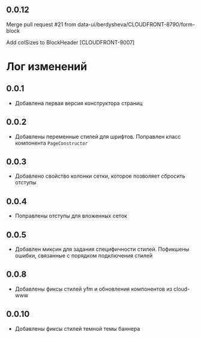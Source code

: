 ## 0.0.12 
 Merge pull request #21 from data-ui/berdysheva/CLOUDFRONT-8790/form-block

Add colSizes to BlockHeader [CLOUDFRONT-9007]
# Лог изменений

## 0.0.1
- Добавлена первая версия конструктора страниц

## 0.0.2
- Добавлены переменные стилей для шрифтов. Поправлен класс компонента `PageConstructor`

## 0.0.3
- Добавлено свойство колонки сетки, которое позволяет сбросить отступы

## 0.0.4
- Поправлены отступы для вложенных сеток

## 0.0.5
- Добавлен миксин для задания специфичности стилей. Пофикшены ошибки,
связанные с порядком подключения стилей

## 0.0.8
- Добавлены фиксы стилей yfm и обновления компонентов из cloud-www

## 0.0.10
- Добавлены фиксы стилей темной темы баннера
